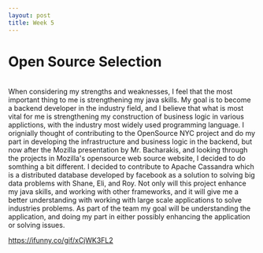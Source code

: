 ```yaml
---
layout: post
title: Week 5
---
```



# Open Source Selection
<br>
When considering my strengths and weaknesses, I feel that the most important thing to me is strengthening my java skills. My goal is to become a backend developer in the industry field, and I believe that what is most vital for me is strengthening my construction of business logic in various applictions, with the industry most widely used programming language. I orignially thought of contributing to the OpenSource NYC project and do my part in developing the infrastructure and business logic in the backend, but now after the Mozilla presentation by Mr. Bacharakis, and looking through the projects in Mozilla's opensource web source website, I decided to do somthing a bit different. I decided to contribute to Apache Cassandra which is a distributed database developed by facebook as a solution to solving big data problems with Shane, Eli, and Roy. Not only will this project  enhance my java skills, and  working with other frameworks, and it will give me a better understanding with working with large scale applications to solve industries problems. As part of the team my goal will be understanding the application, and doing my part in either possibly enhancing the application or solving issues. 

https://ifunny.co/gif/xCjWK3FL2
